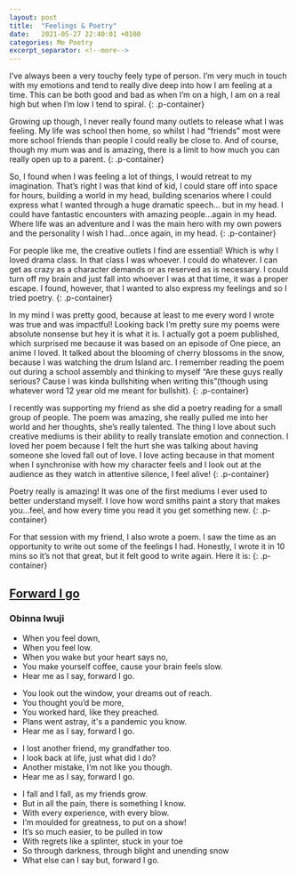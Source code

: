 ```yaml
---
layout: post
title:  "Feelings & Poetry"
date:   2021-05-27 22:40:01 +0100
categories: Me Poetry
excerpt_separator: <!--more-->
---
```

I’ve always been a very touchy feely type of person. I’m very much in touch with my emotions and tend to really dive deep into how I am feeling at a time. This can be both good and bad as when I’m on a high, I am on a real high but when I’m low I tend to spiral.
{: .p-container}
<!--more-->

Growing up though, I never really found many outlets to release what I was feeling. My life was school then home, so whilst I had “friends” most were more school friends than people I could really be close to. And of course, though my mum was and is amazing, there is a limit to how much you can really open up to a parent.
{: .p-container}

So, I found when I was feeling a lot of things, I would retreat to my imagination. That’s right I was that kind of kid, I could stare off into space for hours, building a world in my head, building scenarios where I could express what I wanted through a huge dramatic speech... but in my head. I could have fantastic encounters with amazing people...again in my head. Where life was an adventure and I was the main hero with my own powers and the personality I wish I had...once again, in my head.
{: .p-container}

For people like me, the creative outlets I find are essential! Which is why I loved drama class. In that class I was whoever. I could do whatever. I can get as crazy as a character demands or as reserved as is necessary. I could turn off my brain and just fall into whoever I was at that time, it was a proper escape. I found, however, that I wanted to also express my feelings and so I tried poetry.
{: .p-container}

In my mind I was pretty good, because at least to me every word I wrote was true and was impactful! Looking back I’m pretty sure my poems were absolute nonsense but hey it is what it is. I actually got a poem published, which surprised me because it was based on an episode of One piece, an anime I loved. It talked about the blooming of cherry blossoms in the snow, because I was watching the drum Island arc. I remember reading the poem out during a school assembly and thinking to myself “Are these guys really serious? Cause I was kinda bullshiting when writing this”(though using whatever word 12 year old me meant for bullshit).
{: .p-container}

I recently was supporting my friend as she did a poetry reading for a small group of people. The poem was amazing, she really pulled me into her world and her thoughts, she’s really talented. The thing I love about such creative mediums is their ability to really translate emotion and connection. I loved her poem because I felt the hurt she was talking about having someone she loved fall out of love. I love acting because in that moment when I synchronise with how my character feels and I look out at the audience as they watch in attentive silence, I feel alive!
{: .p-container}

Poetry really is amazing! It was one of the first mediums I ever used to better understand myself. I love how word smiths paint a story that makes you...feel, and how every time you read it you get something new.
{: .p-container}

For that session with my friend, I also wrote a poem. I saw the time as an opportunity to write out some of the feelings I had. Honestly, I wrote it in 10 mins so it’s not that great, but it felt good to write again. Here it is:
{: .p-container}

<div class= "poem">

<h2><u>Forward I go</u></h2>
<h3>Obinna Iwuji</h3>

<ul>
  <li>When you feel down,</li>
  <li>When you feel low.</li>
  <li>When you wake but your heart says no,</li>
  <li>You make yourself coffee, cause your brain feels slow.</li>
  <li>Hear me as I say, forward I go.</li>
</ul>
<p></p>
<ul>
  <li>You look out the window, your dreams out of reach.</li>
  <li>You thought you’d be more,</li>
  <li>You worked hard, like they preached.</li>
  <li>Plans went astray, it's a pandemic you know.</li>
  <li>Hear me as I say, forward I go.</li>
</ul>
<p></p>
<ul>
  <li>I lost another friend, my grandfather too.</li>
  <li>I look back at life, just what did I do?</li>
  <li>Another mistake, I’m not like you though.</li>
  <li>Hear me as I say, forward I go.</li>
</ul>
<p></p>
<ul>
  <li>I fall and I fall, as my friends grow.</li>
  <li>But in all the pain, there is something I know.</li>
  <li>With every experience, with every blow.</li>
  <li>I’m moulded for greatness, to put on a show!</li>
  <li>It’s so much easier, to be pulled in tow</li>
  <li>With regrets like a splinter, stuck in your toe</li>
  <li>So through darkness, through blight and unending snow</li>
  <li>What else can I say but, forward I go.</li>
</ul>

</div>
